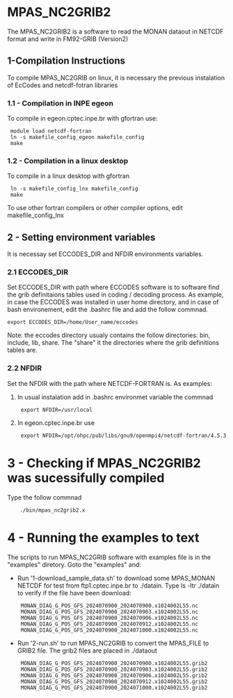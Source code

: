 # MPAS_NC2GRIB2

The MPAS_NC2GRIB2 is a software to read the MONAN dataout in NETCDF format and write in FM92-GRIB (Version2)

## 1-Compilation Instructions

To compile MPAS_NC2GRIB on linux, it is necessary the previous instalation of EcCodes and netcdf-fotran libraries 

### 1.1 - Compilation in INPE egeon
 To compile in egeon.cptec.inpe.br with gfortran use: 

	 module load netcdf-fortran
	 ln -s makefile_config_egeon makefile_config
	 make 

### 1.2 - Compilation in a linux desktop  
 To compile in a linux desktop with gfortran 

	 ln -s makefile_config_lnx makefile_config
	 make 

To use other fortran compilers or other compiler options, edit makefile_config_lnx 

## 2 - Setting environment variables

It is necessay set ECCODES_DIR and NFDIR environments variables.  

### 2.1 ECCODES_DIR
Set ECCODES_DIR with path where ECCODES software is to software find the grib definitaions tables used in coding / decoding process.  As example,  in case the ECCODES was installed in user home directory, and in case of bash environement, edit the .bashrc file and add the follow commnad.

	export ECCODES_DIR=/home/User_name/eccodes

Note: the eccodes directory usualy contains the follow directories: bin, include, lib, share. The "share" it the directories where the grib definitions tables are. 

### 2.2 NFDIR
Set the NFDIR with the path where  NETCDF-FORTRAN is.  As examples:
1) In usual instalation add in .bashrc environmet variable the commnad
   
		export NFDIR=/usr/local

2) In egeon.cptec.inpe.br use

		export NFDIR=/opt/ohpc/pub/libs/gnu9/openmpi4/netcdf-fortran/4.5.3

# 3 - Checking if MPAS_NC2GRIB2 was sucessifully compiled
 Type the follow commnad

		./bin/mpas_nc2grib2.x



# 4 - Running the examples to text

The scripts to run MPAS_NC2GRIB software with examples file is in the  "examples" diretory.  Goto the "examples" and:

 - Run '1-download_sample_data.sh' to download some  MPAS_MONAN NETCDF for test from ftp1.cptec.inpe.br to ./datain.  Type ls -ltr ./datain to verify if the file have been download:

		MONAN_DIAG_G_POS_GFS_2024070900_2024070900.x1024002L55.nc
 		MONAN_DIAG_G_POS_GFS_2024070900_2024070903.x1024002L55.nc
	 	MONAN_DIAG_G_POS_GFS_2024070900_2024070906.x1024002L55.nc
		MONAN_DIAG_G_POS_GFS_2024070900_2024070912.x1024002L55.nc
		MONAN_DIAG_G_POS_GFS_2024070900_2024071000.x1024002L55.nc
 - Run '2-run.sh' to run MPAS_NC2GRIB to convert the MPAS_FILE to GRIB2 file. The grib2 files are placed in ./dataout 

		MONAN_DIAG_G_POS_GFS_2024070900_2024070900.x1024002L55.grib2
		MONAN_DIAG_G_POS_GFS_2024070900_2024070903.x1024002L55.grib2
		MONAN_DIAG_G_POS_GFS_2024070900_2024070906.x1024002L55.grib2
		MONAN_DIAG_G_POS_GFS_2024070900_2024070912.x1024002L55.grib2
		MONAN_DIAG_G_POS_GFS_2024070900_2024071000.x1024002L55.grib2
